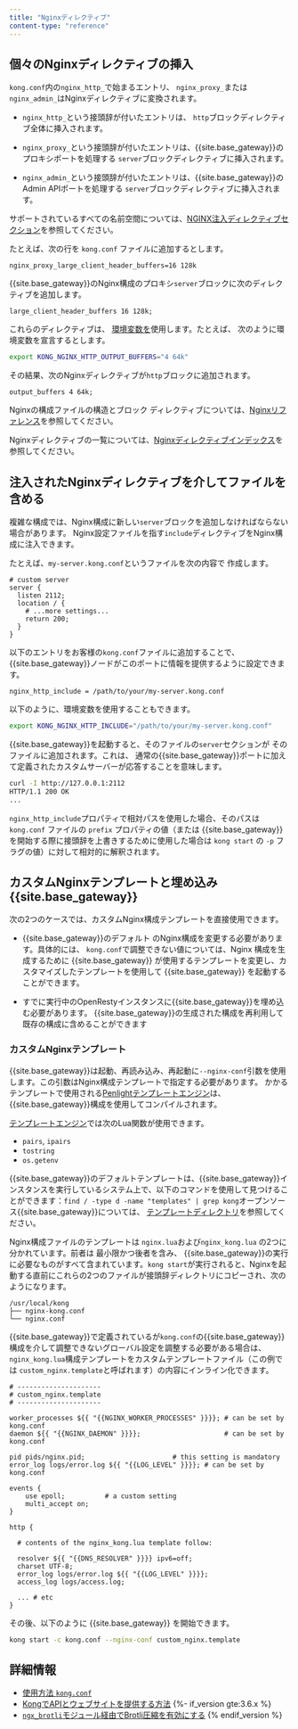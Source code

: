 ```yaml
---
title: "Nginxディレクティブ"
content-type: "reference"
---
```

個々のNginxディレクティブの挿入
------------------

`kong.conf`内の`nginx_http_`で始まるエントリ、
`nginx_proxy_`または`nginx_admin_`はNginxディレクティブに変換されます。

* `nginx_http_`という接頭辞が付いたエントリは、
  `http`ブロックディレクティブ全体に挿入されます。

* `nginx_proxy_`という接頭辞が付いたエントリは、{{site.base_gateway}}のプロキシポートを処理する
  `server`ブロックディレクティブに挿入されます。

* `nginx_admin_`という接頭辞が付いたエントリは、{{site.base_gateway}}のAdmin APIポートを処理する
  `server`ブロックディレクティブに挿入されます。

サポートされているすべての名前空間については、[NGINX注入ディレクティブセクション](/gateway/latest/reference/configuration/#nginx-injected-directives-section)を参照してください。

たとえば、次の行を `kong.conf` ファイルに追加するとします。

    nginx_proxy_large_client_header_buffers=16 128k

{{site.base_gateway}}のNginx構成のプロキシ`server`ブロックに次のディレクティブを追加します。

    large_client_header_buffers 16 128k;

これらのディレクティブは、
[環境変数を](/gateway/latest/production/environment-variables/)使用します。たとえば、
次のように環境変数を宣言するとします。

```bash
export KONG_NGINX_HTTP_OUTPUT_BUFFERS="4 64k"
```

その結果、次のNginxディレクティブが`http`ブロックに追加されます。

    output_buffers 4 64k;

Nginxの構成ファイルの構造とブロック
ディレクティブについては、[Nginxリファレンス](https://nginx.org/en/docs/beginners_guide.html#conf_structure)を参照してください。

Nginxディレクティブの一覧については、[Nginxディレクティブインデックス](https://nginx.org/en/docs/dirindex.html)を参照してください。

注入されたNginxディレクティブを介してファイルを含める
-----------------------------

複雑な構成では、Nginx構成に新しい`server`ブロックを追加しなければならない場合があります。
Nginx設定ファイルを指す`include`ディレクティブをNginx構成に注入できます。

たとえば、`my-server.kong.conf`というファイルを次の内容で
作成します。

    # custom server
    server {
      listen 2112;
      location / {
        # ...more settings...
        return 200;
      }
    }

以下のエントリをお客様の`kong.conf`ファイルに追加することで、{{site.base_gateway}}ノードがこのポートに情報を提供するように設定できます。

    nginx_http_include = /path/to/your/my-server.kong.conf

以下のように、環境変数を使用することもできます。

```bash
export KONG_NGINX_HTTP_INCLUDE="/path/to/your/my-server.kong.conf"
```

{{site.base_gateway}}を起動すると、そのファイルの`server`セクションが
そのファイルに追加されます。これは、
通常の{{site.base_gateway}}ポートに加えて定義されたカスタムサーバーが応答することを意味します。

```bash
curl -I http://127.0.0.1:2112
HTTP/1.1 200 OK
...
```

`nginx_http_include`プロパティで相対パスを使用した場合、そのパスは `kong.conf` ファイルの `prefix` プロパティの値（または {{site.base_gateway}} を開始する際に接頭辞を上書きするために使用した場合は `kong start` の `-p` フラグの値）に対して相対的に解釈されます。

カスタムNginxテンプレートと埋め込み {{site.base_gateway}}
--------------------------

次の2つのケースでは、カスタムNginx構成テンプレートを直接使用できます。

* {{site.base_gateway}}のデフォルト
  のNginx構成を変更する必要があります。具体的には、 `kong.conf`で調整できない値については、Nginx 構成を生成するために {{site.base_gateway}} が使用するテンプレートを変更し、カスタマイズしたテンプレートを使用して {{site.base_gateway}} を起動することができます。

* すでに実行中のOpenRestyインスタンスに{{site.base_gateway}}を埋め込む必要があります。
  {{site.base_gateway}}の生成された構成を再利用して既存の構成に含めることができます

### カスタムNginxテンプレート


{{site.base_gateway}}は起動、再読み込み、再起動に`--nginx-conf`引数を使用します。この引数はNginx構成テンプレートで指定する必要があります。
かかるテンプレートで使用される[Penlight](http://stevedonovan.github.io/Penlight/api/index.html)[テンプレートエンジン](http://stevedonovan.github.io/Penlight/api/libraries/pl.template.html)は、{{site.base_gateway}}構成を使用してコンパイルされます。

[テンプレートエンジン](http://stevedonovan.github.io/Penlight/api/libraries/pl.template.html)では次のLua関数が使用できます。

* `pairs`, `ipairs`
* `tostring`
* `os.getenv`


{{site.base_gateway}}のデフォルトテンプレートは、{{site.base_gateway}}インスタンスを実行しているシステム上で、以下のコマンドを使用して見つけることができます：`find / -type d -name "templates" | grep kong`オープンソース{{site.base_gateway}}については、
[テンプレートディレクトリ](https://github.com/kong/kong/tree/master/kong/templates)を参照してください。

Nginx構成ファイルのテンプレートは
`nginx.lua`および`nginx_kong.lua` の2つに分かれています。前者は
最小限かつ後者を含み、 {{site.base_gateway}}の実行に必要なものがすべて含まれています。`kong start`が実行されると、Nginxを起動する直前にこれらの2つのファイルが接頭辞ディレクトリにコピーされ、次のようになります。

    /usr/local/kong
    ├── nginx-kong.conf
    └── nginx.conf

{{site.base_gateway}}で定義されているが`kong.conf`の{{site.base_gateway}}構成を介して調整できないグローバル設定を調整する必要がある場合は、`nginx_kong.lua`構成テンプレートをカスタムテンプレートファイル（この例では
`custom_nginx.template`と呼ばれます）の内容にインライン化できます。

    # ---------------------
    # custom_nginx.template
    # ---------------------
    
    worker_processes ${{ "{{NGINX_WORKER_PROCESSES" }}}}; # can be set by kong.conf
    daemon ${{ "{{NGINX_DAEMON" }}}};                     # can be set by kong.conf
    
    pid pids/nginx.pid;                      # this setting is mandatory
    error_log logs/error.log ${{ "{{LOG_LEVEL" }}}}; # can be set by kong.conf
    
    events {
        use epoll;          # a custom setting
        multi_accept on;
    }
    
    http {
    
      # contents of the nginx_kong.lua template follow:
    
      resolver ${{ "{{DNS_RESOLVER" }}}} ipv6=off;
      charset UTF-8;
      error_log logs/error.log ${{ "{{LOG_LEVEL" }}}};
      access_log logs/access.log;
    
      ... # etc
    }

その後、以下のように {{site.base_gateway}} を開始できます。

```bash
kong start -c kong.conf --nginx-conf custom_nginx.template
```

詳細情報
----

* [使用方法 `kong.conf`](/gateway/{{page.release}}/production/kong-conf/)
* [KongでAPIとウェブサイトを提供する方法](/gateway/{{page.release}}/production/website-api-serving/) {%- if_version gte:3.6.x %}
* [`ngx_brotli`モジュール経由でBrotli圧縮を有効にする](/gateway/{{page.release}}/production/performance/brotli/) {% endif_version %}

